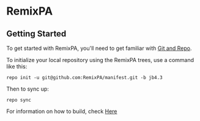 RemixPA
===============

Getting Started
---------------

To get started with RemixPA, you'll need to get
familiar with [Git and Repo](http://source.android.com/source/initializing.html).

To initialize your local repository using the RemixPA trees, use a command like this:

    repo init -u git@github.com:RemixPA/manifest.git -b jb4.3

Then to sync up:

    repo sync

For information on how to build, check [Here](https://github.com/RemixPA/paranoid)
